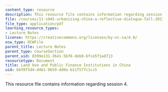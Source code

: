 ```yaml
---
content_type: resource
description: This resource file contains information regarding session 4.
file: /courses/11-s945-urbanizing-china-a-reflective-dialogue-fall-2013/bbf0f5d4d4b19b59dd0ab11f577c1cc5_MIT11_S945F13_Session4.pdf
file_type: application/pdf
learning_resource_types:
- Lecture Notes
license: https://creativecommons.org/licenses/by-nc-sa/4.0/
ocw_type: OCWFile
parent_title: Lecture Notes
parent_type: CourseSection
parent_uid: 8399e131-3641-5b76-deb8-6fce5f1ad713
resourcetype: Document
title: Land Use and Public Finance Institutions in China
uid: bbf0f5d4-d4b1-9b59-dd0a-b11f577c1cc5
---
```

This resource file contains information regarding session 4.